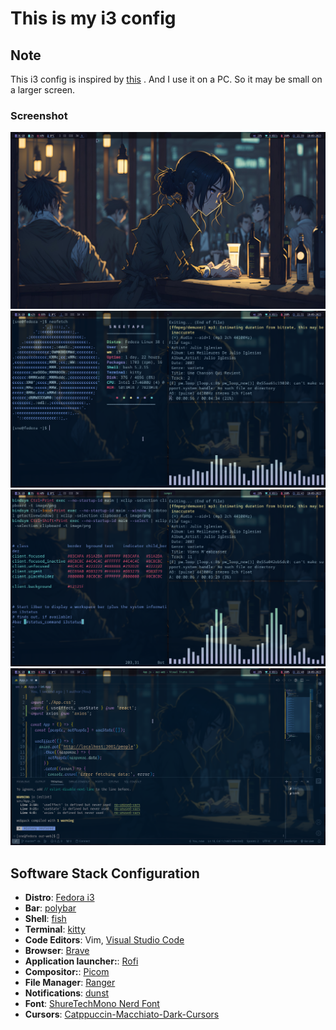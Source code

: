 # This is my i3 config

## Note
This i3 config is inspired  by [this](https://github.com/Vallen217/dotfiles) .
And I use it on a PC. So it may be small on a larger screen.
### Screenshot
![alt text](/screenshot/srshot1.png)
![alt text](/screenshot/srshot5.png)
![alt text](/screenshot/srshot2.png)
![alt text](/screenshot/scshot4.png)



## Software Stack Configuration
- **Distro**: [Fedora i3](https://fedoraproject.org/spins/)
- **Bar**: [polybar](https://github.com/polybar/polybar)
- **Shell**: [fish](https://fishshell.com/)
- **Terminal**: [kitty](https://sw.kovidgoyal.net/kitty/)
- **Code Editors**: Vim, [Visual Studio Code ](https://code.visualstudio.com/)
- **Browser**: [Brave](https://brave.com/)
- **Application launcher:**: [Rofi](https://github.com/davatorium/rofi)
- **Compositor:**: [Picom](https://github.com/yshui/picom)
- **File Manager**: [Ranger](https://github.com/ranger/ranger)
- **Notifications**: [dunst](https://github.com/dunst-project/dunst)
- **Font**: [ShureTechMono Nerd Font](https://www.nerdfonts.com/font-downloads)
- **Cursors**: [Catppuccin-Macchiato-Dark-Cursors](https://github.com/catppuccin/cursors)
